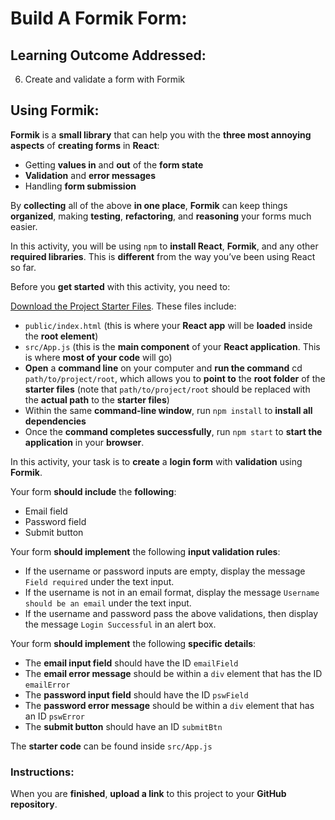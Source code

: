 # Build A Formik Form:

##  Learning Outcome Addressed:

6. Create and validate a form with Formik

## Using Formik:

**Formik** is a **small library** that can help you with the **three most annoying aspects** of **creating forms** in **React**:


* Getting **values in** and **out** of the **form state**
* **Validation** and **error messages**
* Handling **form submission**

By **collecting** all of the above **in one place**, **Formik** can keep things **organized**, making **testing**, **refactoring**, and **reasoning** your forms much easier.

In this activity, you will be using ```npm``` to **install React**, **Formik**, and any other **required libraries**. This is **different** from the way you’ve been using React so far.

Before you **get started** with this activity, you need to:

[Download the Project Starter Files](https://mo-pcco.s3.us-east-1.amazonaws.com/mo-fren/week3/build-a-formik-form_starter.zip). These files include: 


* ```public/index.html``` (this is where your **React app** will be **loaded** inside the **root element**)
* ```src/App.js``` (this is the **main component** of your **React application**. This is where **most of your code** will go)
* **Open** a **command line** on your computer and **run the command** cd ```path/to/project/root```, which allows you to **point to** the **root folder** of the **starter files** (note that ```path/to/project/root``` should be replaced with the **actual path** to the **starter files**)
* Within the same **command-line window**, run ```npm install``` to **install all dependencies**
* Once the **command completes successfully**, run ```npm start``` to **start the application** in your **browser**.

In this activity, your task is to **create** a **login form** with **validation** using **Formik**.

Your form **should include** the **following**:

* Email field
* Password field
* Submit button

Your form **should implement** the following **input validation rules**:

* If the username or password inputs are empty, display the message ```Field required``` under the text input.
* If the username is not in an email format, display the message ```Username should be an email``` under the text input.
* If the username and password pass the above validations, then display the message ```Login Successful``` in an alert box.

Your form **should implement** the following **specific details**:


* The **email input field** should have the ID ```emailField```
* The **email error message** should be within a ```div``` element that has the ID ```emailError```
* The **password input field** should have the ID ```pswField```
* The **password error message** should be within a ```div``` element that has an ID ```pswError```
* The **submit button** should have an ID ```submitBtn```

The **starter code** can be found inside ```src/App.js```

### Instructions:

When you are **finished**, **upload a link** to this project to your **GitHub repository**.

